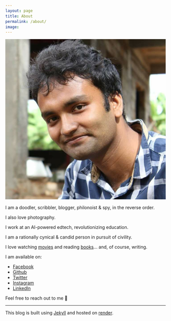 ```yaml
---
layout: page
title: About
permalink: /about/
image: 
---
```


![Hello](/assets/img/08.jpg)

I am a doodler, scribbler, blogger, philonoist & spy, in the reverse order.

I also love photography.

I work at an AI-powered edtech, revolutionizing education.

I am a rationally cynical & candid person in pursuit of civility.

I love watching [movies](https://pritams.blog/movies) and reading [books](https://pritams.blog/books)... and, of course, writing.

I am available on:

- [Facebook](https://www.facebook.com/prritam)
- [Github](https://github.com/iampritamg)
- [Twitter](https://twitter.com/prritam)
- [Instagram](https://www.instagram.com/murphyable)
- [LinkedIn](https://www.linkedin.com/in/pritamtheargumentativeyouth/)

Feel free to reach out to me 🙂

____

This blog is built using [Jekyll](https://jekyllrb.com/) and hosted on [render](https://render.com/).

